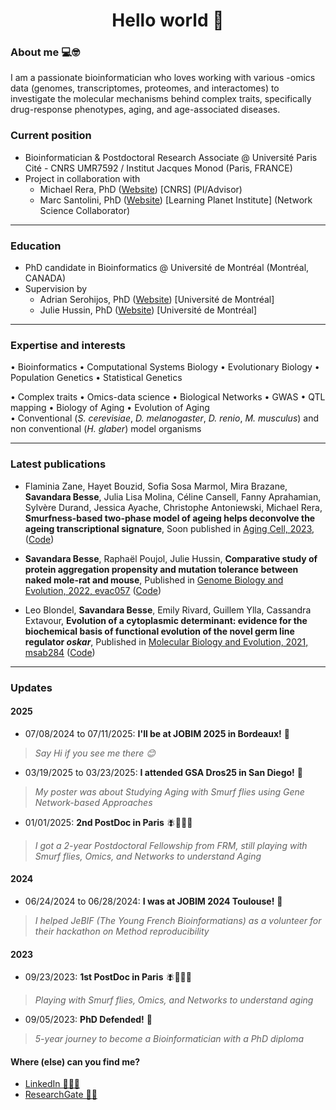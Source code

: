 
<h1 align="center">Hello world 👋</h1>

### About me 💻🤓 
I am a passionate bioinformatician who loves working with various -omics data (genomes, transcriptomes, proteomes, and interactomes) to investigate the molecular mechanisms behind complex traits, specifically drug-response phenotypes, aging, and age-associated diseases. 

### Current position 
- Bioinformatician & Postdoctoral Research Associate @ Université Paris Cité - CNRS UMR7592 / Institut Jacques Monod (Paris, FRANCE)
- Project in collaboration with
  - Michael Rera, PhD (<a href='https://michaelrera.github.io/'>Website</a>) [CNRS] (PI/Advisor)
  - Marc Santolini, PhD (<a href='https://interactiondatalab.com/'>Website</a>) [Learning Planet Institute] (Network Science Collaborator)

_________

### Education
- PhD candidate in Bioinformatics @ Université de Montréal (Montréal, CANADA)
- Supervision by 
  - Adrian Serohijos, PhD (<a href='http://www.serohijoslab.org/'>Website</a>) [Université de Montréal]
  - Julie Hussin, PhD (<a href='https://mhi-omics.org/'>Website</a>) [Université de Montréal]

_________

### Expertise and interests
$\bullet$ Bioinformatics $\bullet$ Computational Systems Biology $\bullet$ Evolutionary Biology $\bullet$ Population Genetics $\bullet$ Statistical Genetics <br>

$\bullet$ Complex traits $\bullet$ Omics-data science $\bullet$ Biological Networks $\bullet$ GWAS $\bullet$ QTL mapping $\bullet$ Biology of Aging $\bullet$ Evolution of Aging <br>
$\bullet$ Conventional (_S. cerevisiae_, _D. melanogaster_, _D. renio_, _M. musculus_) and non conventional (_H. glaber_) model organisms

__________

### Latest publications

- Flaminia Zane, Hayet Bouzid, Sofia Sosa Marmol, Mira Brazane, __Savandara Besse__, Julia Lisa Molina, Céline Cansell, Fanny Aprahamian, Sylvère Durand, Jessica Ayache, Christophe Antoniewski, Michael Rera, __Smurfness-based two-phase model of ageing helps deconvolve the ageing transcriptional signature__, Soon published in [Aging Cell, 2023, ](https://doi.org/10.1101/2022.11.22.517330) ([Code](https://github.com/MichaelRera/SmurfsTrsc))

- __Savandara Besse__, Raphaël Poujol, Julie Hussin, __Comparative study of protein aggregation propensity and mutation tolerance between naked mole-rat and mouse__, Published in [Genome Biology and Evolution, 2022, evac057](https://doi.org/10.1093/gbe/evac057) ([Code](https://github.com/ladyson1806/NKR_lifespan))

- Leo Blondel,  __Savandara Besse__, Emily Rivard, Guillem Ylla, Cassandra Extavour, __Evolution of a cytoplasmic determinant: evidence for the biochemical basis of functional evolution of the novel germ line regulator _oskar___, Published in [Molecular Biology and Evolution, 2021, msab284](https://doi.org/10.1093/molbev/msab284) ([Code](https://github.com/extavourlab/Oskar_Evolution))

_________

### Updates
#### 2025
- 07/08/2024 to 07/11/2025: __I'll be at JOBIM 2025 in Bordeaux!__ 🍷
> _Say Hi if you see me there 😊_
- 03/19/2025 to 03/23/2025: __I attended GSA Dros25 in San Diego!__ 🌴
> _My poster was about Studying Aging with Smurf flies using Gene Network-based Approaches_
- 01/01/2025: __2nd PostDoc in Paris__ 🪰👨🏽‍💻
>_I got a 2-year Postdoctoral Fellowship from FRM, still playing with Smurf flies, Omics, and Networks to understand Aging_
#### 2024
- 06/24/2024 to 06/28/2024: __I was at JOBIM 2024 Toulouse!__ 🌹
> _I helped JeBIF (The Young French Bioinformatians) as a volunteer for their hackathon on Method reproducibility_
#### 2023 
- 09/23/2023: __1st PostDoc in Paris__ 🪰👨🏽‍💻
> _Playing with Smurf flies, Omics, and Networks to understand aging_
- 09/05/2023: __PhD Defended!__ 🎉
> _5-year journey to become a Bioinformatician with a PhD diploma_

#### Where (else) can you find me?
- <a href='https://www.linkedin.com/in/savandara-besse'>LinkedIn 👨🏽‍💻</a>
- <a href='https://www.researchgate.net/profile/Savandara-Besse'>ResearchGate 👩‍🔬</a>
